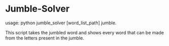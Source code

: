 # Jumble-Solver
usage: python jumble_solver [word_list_path] jumble.

This script takes the jumbled word and shows every word that can be made from the letters present in the jumble.
